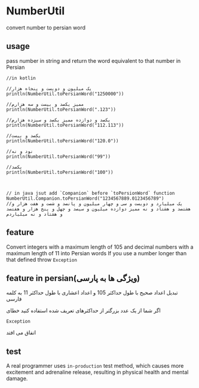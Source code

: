# NumberUtil
convert number to persian word

## usage
pass number in string and return the word equivalent to that number in Persian

```
//in kotlin 

//یک میلیون و دویست و پنجاه هزار
println(NumberUtil.toPersianWord("1250000"))

//ممیز یکصد و بیست و سه هزارم
println(NumberUtil.toPersianWord(".123"))

//یکصد و دوازده ممیز یکصد و سیزده هزارم
println(NumberUtil.toPersianWord("112.113"))

//یکصد و بیست
println(NumberUtil.toPersianWord("120.0"))

//نود و نه
println(NumberUtil.toPersianWord("99"))

//یکصد
println(NumberUtil.toPersianWord("100"))



// in java jsut add `Companion` before `toPersionWord` function
NumberUtil.Companion.toPersianWord("1234567889.0123456789")
//یک میلیارد و دویست و سی و چهار میلیون و پانصد و شصت و هفت هزار و هشتصد و هشتاد و نه ممیز دوازده میلیون و سیصد و چهل و پنج هزار و هفتصد و هشتاد و نه میلیاردم

```


## feature
Convert integers with a maximum length of 105 and decimal numbers with a maximum length of 11 into Persian words
If you use a number longer than that defined throw `Exception`

## feature in persian(ویژگی ها به پارسی)
تبدیل اعداد صحیح با طول حداکثر 105 و اعداد اعشاری با طول حداکثر 11  به کلمه فارسی 

اگر شما از یک عدد بزرگتر از حداکثرهای تعریف شده استفاده کنید خطای

`Exception`

اتفاق می افتد

## test
A real programmer uses `in-production` test method, which causes more excitement and adrenaline release, resulting in physical health and mental damage.
